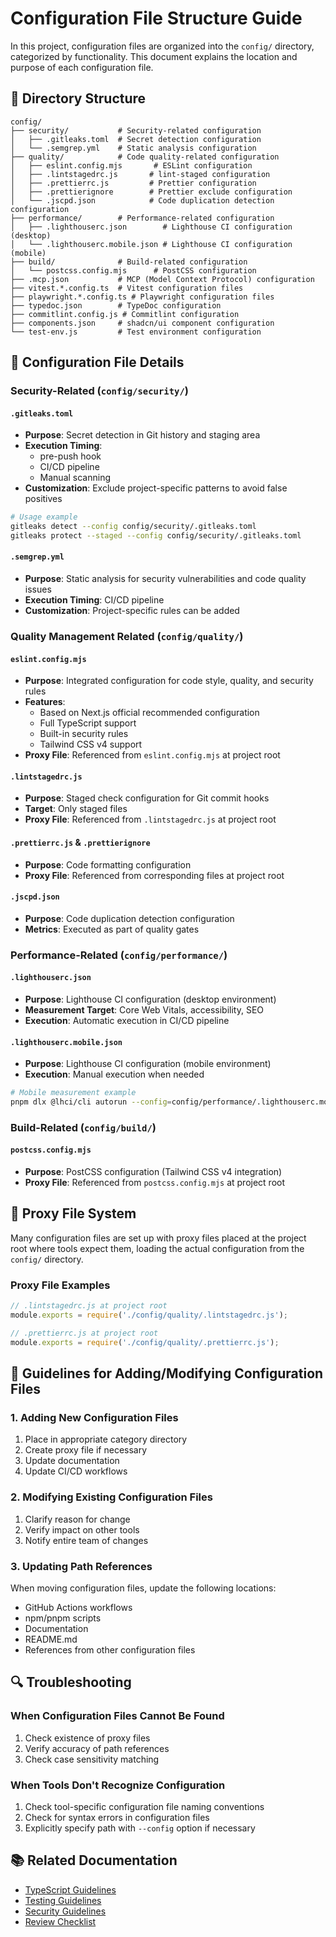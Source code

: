 # Configuration File Structure Guide

In this project, configuration files are organized into the `config/` directory, categorized by functionality. This document explains the location and purpose of each configuration file.

## 📁 Directory Structure

```
config/
├── security/           # Security-related configuration
│   ├── .gitleaks.toml  # Secret detection configuration
│   └── .semgrep.yml    # Static analysis configuration
├── quality/            # Code quality-related configuration
│   ├── eslint.config.mjs       # ESLint configuration
│   ├── .lintstagedrc.js       # lint-staged configuration
│   ├── .prettierrc.js         # Prettier configuration
│   ├── .prettierignore        # Prettier exclude configuration
│   └── .jscpd.json            # Code duplication detection configuration
├── performance/        # Performance-related configuration
│   ├── .lighthouserc.json        # Lighthouse CI configuration (desktop)
│   └── .lighthouserc.mobile.json # Lighthouse CI configuration (mobile)
├── build/              # Build-related configuration
│   └── postcss.config.mjs      # PostCSS configuration
├── .mcp.json           # MCP (Model Context Protocol) configuration
├── vitest.*.config.ts  # Vitest configuration files
├── playwright.*.config.ts # Playwright configuration files
├── typedoc.json        # TypeDoc configuration
├── commitlint.config.js # Commitlint configuration
├── components.json     # shadcn/ui component configuration
└── test-env.js         # Test environment configuration
```

## 🔧 Configuration File Details

### Security-Related (`config/security/`)

#### `.gitleaks.toml`

- **Purpose**: Secret detection in Git history and staging area
- **Execution Timing**:
  - pre-push hook
  - CI/CD pipeline
  - Manual scanning
- **Customization**: Exclude project-specific patterns to avoid false positives

```bash
# Usage example
gitleaks detect --config config/security/.gitleaks.toml
gitleaks protect --staged --config config/security/.gitleaks.toml
```

#### `.semgrep.yml`

- **Purpose**: Static analysis for security vulnerabilities and code quality issues
- **Execution Timing**: CI/CD pipeline
- **Customization**: Project-specific rules can be added

### Quality Management Related (`config/quality/`)

#### `eslint.config.mjs`

- **Purpose**: Integrated configuration for code style, quality, and security rules
- **Features**:
  - Based on Next.js official recommended configuration
  - Full TypeScript support
  - Built-in security rules
  - Tailwind CSS v4 support
- **Proxy File**: Referenced from `eslint.config.mjs` at project root

#### `.lintstagedrc.js`

- **Purpose**: Staged check configuration for Git commit hooks
- **Target**: Only staged files
- **Proxy File**: Referenced from `.lintstagedrc.js` at project root

#### `.prettierrc.js` & `.prettierignore`

- **Purpose**: Code formatting configuration
- **Proxy File**: Referenced from corresponding files at project root

#### `.jscpd.json`

- **Purpose**: Code duplication detection configuration
- **Metrics**: Executed as part of quality gates

### Performance-Related (`config/performance/`)

#### `.lighthouserc.json`

- **Purpose**: Lighthouse CI configuration (desktop environment)
- **Measurement Target**: Core Web Vitals, accessibility, SEO
- **Execution**: Automatic execution in CI/CD pipeline

#### `.lighthouserc.mobile.json`

- **Purpose**: Lighthouse CI configuration (mobile environment)
- **Execution**: Manual execution when needed

```bash
# Mobile measurement example
pnpm dlx @lhci/cli autorun --config=config/performance/.lighthouserc.mobile.json
```

### Build-Related (`config/build/`)

#### `postcss.config.mjs`

- **Purpose**: PostCSS configuration (Tailwind CSS v4 integration)
- **Proxy File**: Referenced from `postcss.config.mjs` at project root

## 🔄 Proxy File System

Many configuration files are set up with proxy files placed at the project root where tools expect them, loading the actual configuration from the `config/` directory.

### Proxy File Examples

```javascript
// .lintstagedrc.js at project root
module.exports = require('./config/quality/.lintstagedrc.js');
```

```javascript
// .prettierrc.js at project root
module.exports = require('./config/quality/.prettierrc.js');
```

## 📝 Guidelines for Adding/Modifying Configuration Files

### 1. Adding New Configuration Files

1. Place in appropriate category directory
2. Create proxy file if necessary
3. Update documentation
4. Update CI/CD workflows

### 2. Modifying Existing Configuration Files

1. Clarify reason for change
2. Verify impact on other tools
3. Notify entire team of changes

### 3. Updating Path References

When moving configuration files, update the following locations:

- GitHub Actions workflows
- npm/pnpm scripts
- Documentation
- README.md
- References from other configuration files

## 🔍 Troubleshooting

### When Configuration Files Cannot Be Found

1. Check existence of proxy files
2. Verify accuracy of path references
3. Check case sensitivity matching

### When Tools Don't Recognize Configuration

1. Check tool-specific configuration file naming conventions
2. Check for syntax errors in configuration files
3. Explicitly specify path with `--config` option if necessary

## 📚 Related Documentation

- [TypeScript Guidelines](../core/typescript-guidelines.en.md)
- [Testing Guidelines](../quality/testing-guidelines.en.md)
- [Security Guidelines](../security/security-guidelines.en.md)
- [Review Checklist](../quality/review-checklist.en.md)
